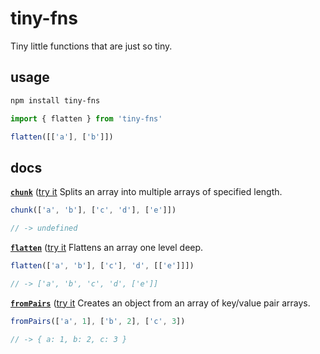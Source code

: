 # tiny-fns

Tiny little functions that are just so tiny.

## usage

```bash
npm install tiny-fns
```

```js
import { flatten } from 'tiny-fns'

flatten([['a'], ['b']])
```

## docs

[**`chunk`**](https://github.com/erquhart/tiny-fns/blob/master/index.js#L1-L13) ([try it](https://runkit.com/erquhart/tiny-fns-chunk)
Splits an array into multiple arrays of specified length.

```js
chunk(['a', 'b'], ['c', 'd'], ['e']])

// -> undefined
```

[**`flatten`**](https://github.com/erquhart/tiny-fns/blob/master/index.js#L15-L29) ([try it](https://runkit.com/erquhart/tiny-fns-flatten)
Flattens an array one level deep.

```js
flatten(['a', 'b'], ['c'], 'd', [['e']]])

// -> ['a', 'b', 'c', 'd', ['e']]
```

[**`fromPairs`**](https://github.com/erquhart/tiny-fns/blob/master/index.js#L31-L42) ([try it](https://runkit.com/erquhart/tiny-fns-fromPairs)
Creates an object from an array of key/value pair arrays.

```js
fromPairs(['a', 1], ['b', 2], ['c', 3])

// -> { a: 1, b: 2, c: 3 }
```